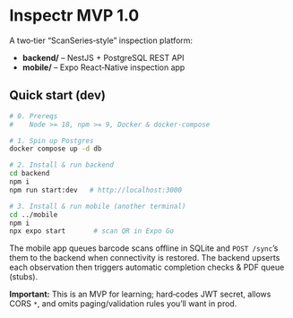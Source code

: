 # Inspectr MVP 1.0

A two‑tier “ScanSeries‑style” inspection platform:  

* **backend/** – NestJS + PostgreSQL REST API  
* **mobile/** – Expo React‑Native inspection app   

## Quick start (dev)

```bash
# 0. Prereqs
#    Node >= 18, npm >= 9, Docker & docker‑compose

# 1. Spin up Postgres
docker compose up -d db

# 2. Install & run backend
cd backend
npm i
npm run start:dev   # http://localhost:3000

# 3. Install & run mobile (another terminal)
cd ../mobile
npm i
npx expo start       # scan QR in Expo Go
```

The mobile app queues barcode scans offline in SQLite and `POST /sync`’s
them to the backend when connectivity is restored. The backend upserts
each observation then triggers automatic completion checks & PDF queue
(stubs).

**Important:** This is an MVP for learning; hard‑codes JWT secret,
allows CORS `*`, and omits paging/validation rules you’ll want in prod.
